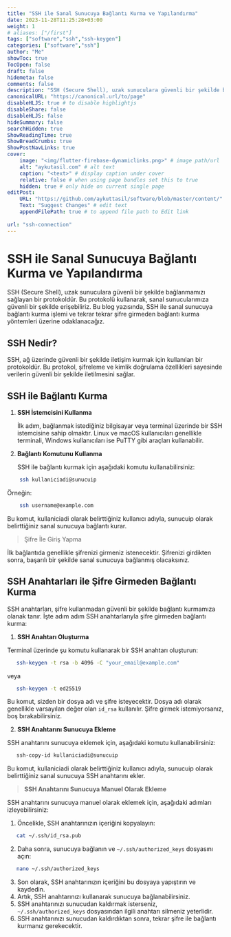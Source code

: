 ```yaml
---
title: "SSH ile Sanal Sunucuya Bağlantı Kurma ve Yapılandırma"
date: 2023-11-28T11:25:28+03:00
weight: 1
# aliases: ["/first"]
tags: ["software","ssh","ssh-keygen"]
categories: ["software","ssh"]
author: "Me"
showToc: true
TocOpen: false
draft: false
hidemeta: false
comments: false
description: "SSH (Secure Shell), uzak sunuculara güvenli bir şekilde bağlanmamızı sağlayan bir protokoldür. Bu protokolü kullanarak, sanal sunucularımıza güvenli bir şekilde erişebiliriz. Bu blog yazısında, SSH ile sanal sunucuya bağlantı kurma işlemi ve tekrar tekrar şifre girmeden bağlantı kurma yöntemleri üzerine odaklanacağız."
canonicalURL: "https://canonical.url/to/page"
disableHLJS: true # to disable highlightjs
disableShare: false
disableHLJS: false
hideSummary: false
searchHidden: true
ShowReadingTime: true
ShowBreadCrumbs: true
ShowPostNavLinks: true
cover:
    image: "<img/flutter-firebase-dynamiclinks.png>" # image path/url
    alt: "aykutasil.com" # alt text
    caption: "<text>" # display caption under cover
    relative: false # when using page bundles set this to true
    hidden: true # only hide on current single page
editPost:
    URL: "https://github.com/aykuttasil/software/blob/master/content/"
    Text: "Suggest Changes" # edit text
    appendFilePath: true # to append file path to Edit link
    
url: "ssh-connection"
---
```


# SSH ile Sanal Sunucuya Bağlantı Kurma ve Yapılandırma

SSH (Secure Shell), uzak sunuculara güvenli bir şekilde bağlanmamızı sağlayan bir protokoldür. Bu protokolü kullanarak, sanal sunucularımıza güvenli bir şekilde erişebiliriz. Bu blog yazısında, SSH ile sanal sunucuya bağlantı kurma işlemi ve tekrar tekrar şifre girmeden bağlantı kurma yöntemleri üzerine odaklanacağız.

## SSH Nedir?

SSH, ağ üzerinde güvenli bir şekilde iletişim kurmak için kullanılan bir protokoldür. Bu protokol, şifreleme ve kimlik doğrulama özellikleri sayesinde verilerin güvenli bir şekilde iletilmesini sağlar.

## SSH ile Bağlantı Kurma

1. **SSH İstemcisini Kullanma**

   İlk adım, bağlanmak istediğiniz bilgisayar veya terminal üzerinde bir SSH istemcisine sahip olmaktır. Linux ve macOS kullanıcıları genellikle terminali, Windows kullanıcıları ise PuTTY gibi araçları kullanabilir.

2. **Bağlantı Komutunu Kullanma**

   SSH ile bağlantı kurmak için aşağıdaki komutu kullanabilirsiniz:

```bash
    ssh kullaniciadi@sunucuip
```

Örneğin:

```bash
    ssh username@example.com
```

Bu komut, kullaniciadi olarak belirttiğiniz kullanıcı adıyla, sunucuip olarak belirttiğiniz sanal sunucuya bağlantı kurar.


> Şifre İle Giriş Yapma

İlk bağlantıda genellikle şifrenizi girmeniz istenecektir. Şifrenizi girdikten sonra, başarılı bir şekilde sanal sunucuya bağlanmış olacaksınız.


## SSH Anahtarları ile Şifre Girmeden Bağlantı Kurma

SSH anahtarları, şifre kullanmadan güvenli bir şekilde bağlantı kurmamıza olanak tanır. İşte adım adım SSH anahtarlarıyla şifre girmeden bağlantı kurma:

1. **SSH Anahtarı Oluşturma**

Terminal üzerinde şu komutu kullanarak bir SSH anahtarı oluşturun:

```bash
   ssh-keygen -t rsa -b 4096 -C "your_email@example.com"
```

veya

```bash
   ssh-keygen -t ed25519 
```

Bu komut, sizden bir dosya adı ve şifre isteyecektir. Dosya adı olarak genellikle varsayılan değer olan `id_rsa` kullanılır. Şifre girmek istemiyorsanız, boş bırakabilirsiniz.

2. **SSH Anahtarını Sunucuya Ekleme**

SSH anahtarını sunucuya eklemek için, aşağıdaki komutu kullanabilirsiniz:

```bash
   ssh-copy-id kullaniciadi@sunucuip
```

Bu komut, kullaniciadi olarak belirttiğiniz kullanıcı adıyla, sunucuip olarak belirttiğiniz sanal sunucuya SSH anahtarını ekler.

> **SSH Anahtarını Sunucuya Manuel Olarak Ekleme**

SSH anahtarını sunucuya manuel olarak eklemek için, aşağıdaki adımları izleyebilirsiniz:

1. Öncelikle, SSH anahtarınızın içeriğini kopyalayın:

```bash
   cat ~/.ssh/id_rsa.pub
```

2. Daha sonra, sunucuya bağlanın ve `~/.ssh/authorized_keys` dosyasını açın:

```bash
   nano ~/.ssh/authorized_keys
```

3. Son olarak, SSH anahtarınızın içeriğini bu dosyaya yapıştırın ve kaydedin.
4. Artık, SSH anahtarınızı kullanarak sunucuya bağlanabilirsiniz.
5. SSH anahtarınızı sunucudan kaldırmak isterseniz, `~/.ssh/authorized_keys` dosyasından ilgili anahtarı silmeniz yeterlidir.
6. SSH anahtarınızı sunucudan kaldırdıktan sonra, tekrar şifre ile bağlantı kurmanız gerekecektir.

